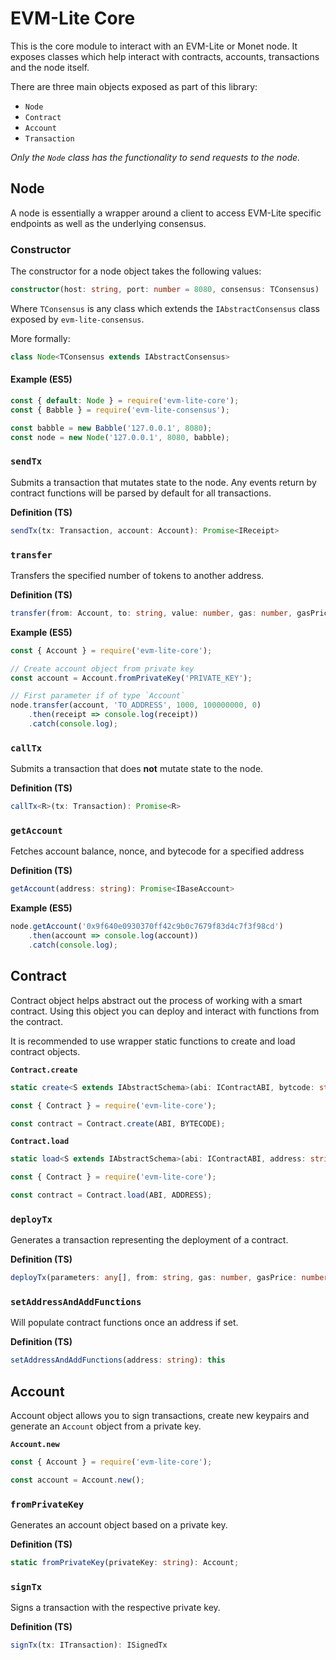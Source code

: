 # EVM-Lite Core

This is the core module to interact with an EVM-Lite or Monet node. It exposes classes which help interact with contracts, accounts, transactions and the node itself.

There are three main objects exposed as part of this library:

-   `Node`
-   `Contract`
-   `Account`
-   `Transaction`

_Only the `Node` class has the functionality to send requests to the node._

## Node

A node is essentially a wrapper around a client to access EVM-Lite specific endpoints as well as the underlying consensus.

### Constructor

The constructor for a node object takes the following values:

```typescript
constructor(host: string, port: number = 8080, consensus: TConsensus)
```

Where `TConsensus` is any class which extends the `IAbstractConsensus` class exposed by `evm-lite-consensus`.

More formally:

```typescript
class Node<TConsensus extends IAbstractConsensus>
```

#### Example (ES5)

```javascript
const { default: Node } = require('evm-lite-core');
const { Babble } = require('evm-lite-consensus');

const babble = new Babble('127.0.0.1', 8080);
const node = new Node('127.0.0.1', 8080, babble);
```

### `sendTx`

Submits a transaction that mutates state to the node.
Any events return by contract functions will be parsed by default for all transactions.

**Definition (TS)**

```typescript
sendTx(tx: Transaction, account: Account): Promise<IReceipt>
```

### `transfer`

Transfers the specified number of tokens to another address.

**Definition (TS)**

```typescript
transfer(from: Account, to: string, value: number, gas: number, gasPrice: number): Promise<IReceipt>
```

**Example (ES5)**

```javascript
const { Account } = require('evm-lite-core');

// Create account object from private key
const account = Account.fromPrivateKey('PRIVATE_KEY');

// First parameter if of type `Account`
node.transfer(account, 'TO_ADDRESS', 1000, 100000000, 0)
	.then(receipt => console.log(receipt))
	.catch(console.log);
```

### `callTx`

Submits a transaction that does **not** mutate state to the node.

**Definition (TS)**

```typescript
callTx<R>(tx: Transaction): Promise<R>
```

### `getAccount`

Fetches account balance, nonce, and bytecode for a specified address

**Definition (TS)**

```typescript
getAccount(address: string): Promise<IBaseAccount>
```

**Example (ES5)**

```javascript
node.getAccount('0x9f640e0930370ff42c9b0c7679f83d4c7f3f98cd')
	.then(account => console.log(account))
	.catch(console.log);
```

## Contract

Contract object helps abstract out the process of working with a smart contract. Using this object you can deploy and interact with functions from the contract.

It is recommended to use wrapper static functions to create and load contract objects.

**`Contract.create`**

```typescript
static create<S extends IAbstractSchema>(abi: IContractABI, bytcode: string): Contract<S>
```

```typescript
const { Contract } = require('evm-lite-core');

const contract = Contract.create(ABI, BYTECODE);
```

**`Contract.load`**

```typescript
static load<S extends IAbstractSchema>(abi: IContractABI, address: string): Contract<S>
```

```typescript
const { Contract } = require('evm-lite-core');

const contract = Contract.load(ABI, ADDRESS);
```

### `deployTx`

Generates a transaction representing the deployment of a contract.

**Definition (TS)**

```typescript
deployTx(parameters: any[], from: string, gas: number, gasPrice: number ): Transaction
```

### `setAddressAndAddFunctions`

Will populate contract functions once an address if set.

**Definition (TS)**

```typescript
setAddressAndAddFunctions(address: string): this
```

## Account

Account object allows you to sign transactions, create new keypairs and generate an `Account` object from a private key.

**`Account.new`**

```javascript
const { Account } = require('evm-lite-core');

const account = Account.new();
```

### `fromPrivateKey`

Generates an account object based on a private key.

**Definition (TS)**

```typescript
static fromPrivateKey(privateKey: string): Account;
```

### `signTx`

Signs a transaction with the respective private key.

**Definition (TS)**

```typescript
signTx(tx: ITransaction): ISignedTx
```
